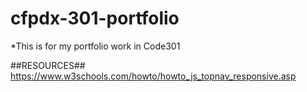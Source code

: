 # cfpdx-301-portfolio

*This is for my portfolio work in Code301


##RESOURCES##
https://www.w3schools.com/howto/howto_js_topnav_responsive.asp
